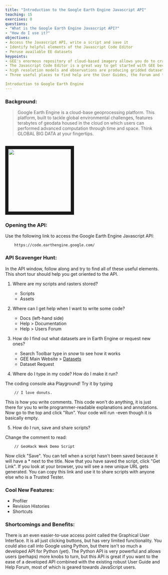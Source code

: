 ```yaml
---
title: "Introduction to the Google Earth Engine Javascript API"
teaching: 15
exercises: 0
questions:
- "What is the Google Earth Engine Javascript API?"
- "How do I use it?" 
objectives:
- Access the Javascript API, write a script and save it
- Identify helpful elements of the Javascript Code Editor
- Peruse available EE datasets
keypoints:
- GEE's enormous repository of cloud-based imagery allows you do to crazy operations on big datasets from a browser window without having to download anything.
- The Javascript Code Editor is a great way to get started with GEE because it has more robust documentation than the Python API.
- high resolution models and observations are producing gridded datasets that are too large for in-memory processes
- Three useful places to find help are the User Guides, the Forum and the example scripts that come pre-loaded in the repository.

Introduction to Google Earth Engine
---
```

### Background:

> Google Earth Engine is a cloud-base geoprocessing platform. 
> This platform, built to tackle global environmental challenges, features terabytes of geodata housed in the cloud on which users can performed advanced computation through time and space. Think GLOBAL BIG DATA at your fingertips.

<br>
<img src="https://upload.wikimedia.org/wikipedia/commons/thumb/2/27/FP_Satellite_icon.svg/1024px-FP_Satellite_icon.svg.png" width = "200" border = "10">
<br>

### Opening the API:

Use the following link to access the Google Earth Engine Javascript API:

		https://code.earthengine.google.com/

### API Scavenger Hunt:

In the API window, follow along and try to find all of these useful elements. This short tour should help you get oriented to the API. 

1. Where are my scripts and rasters stored?
   * Scripts   
   * Assets   
 
2. Where can I get help when I want to write some code? 
   * Docs (left-hand side) <br>
   * Help > Documentation <br>
   * Help > Users Forum   
 
3. How do I find out what datasets are in Earth Engine or request new ones?
    * Search Toolbar type in *snow* to see how it works
	* GEE Main Website > [Datasets](http://earthengine.google.com/datasets/)
	* Dataset Request   

4.  Where do I type in my code? How do I make it run?

The coding console aka Playground! Try it by typing 
		
		// I love donuts.
		
This is how you write comments. This code won't do anything, it is just there for you to write programmer-readable explanations and annotations. Now go to the top and click "Run". Your code will run -even though it is basically empty.


5.  How do I run, save and share scripts? 

Change the comment to read:
    
		// GeoHack Week Demo Script

 Now click "Save". You can tell when a script hasn't been saved because it will have a * next to the title. Now that you have saved the script, click "Get Link". If you look at your browser, you will see a new unique URL gets generated. You can copy this link and use it to share scripts with anyone else who is a Trusted Tester.


### Cool New Features:

* Profiler
* Revision Histories
* Shortcuts

### Shortcomings and Benefits:

There is an even easier-to-use access point called the Graphical User Interface. It is all just clicking buttons, but has very limited functionality. You could also call into Google using Python, but there isn't so much a developed API for Python (yet). The Python API is very powerful and allows users (perhaps) more knobs to turn, but this API is great if you want to the ease of a developed API combined with the existing robust User Guide and Help Forum, most of which is geared towards JavaScript users. 